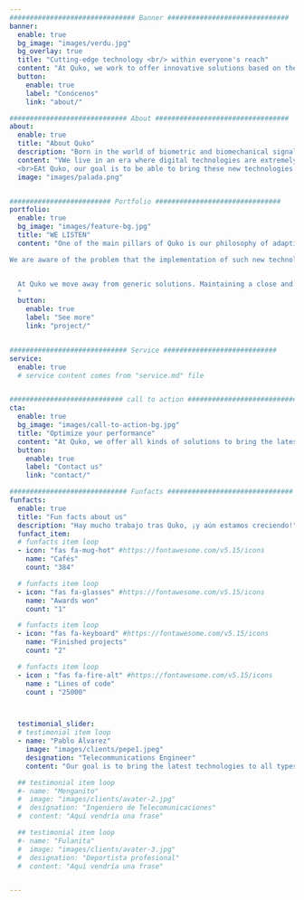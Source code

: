 ```yaml
---
############################### Banner ##############################
banner:
  enable: true
  bg_image: "images/verdu.jpg"
  bg_overlay: true
  title: "Cutting-edge technology <br/> within everyone's reach"
  content: "At Quko, we work to offer innovative solutions based on the latest technologies to our customers"
  button:
    enable: true
    label: "Conócenos"
    link: "about/"

############################# About #################################
about:
  enable: true
  title: "About Quko"
  description: "Born in the world of biometric and biomechanical signal processing, Quko was created with a clear goal: to make all the technological advances that surround us available to everyone"
  content: "VWe live in an era where digital technologies are extremely evolved: embedded systems networks, new signal processing techniques, data science or artificial intelligence are examples of this.  
  <br>EAt Quko, our goal is to be able to bring these new technologies to our users, so that they evolve to the challenge of the current digital revolution 2.0 and can use them to achieve maximum performance and benefits"
  image: "images/palada.png"


######################### Portfolio ###############################
portfolio:
  enable: true
  bg_image: "images/feature-bg.jpg"
  title: "WE LISTEN"
  content: "One of the main pillars of Quko is our philosophy of adapting the final solutions as much as possible to the needs of our customers.

We are aware of the problem that the implementation of such new technologies can pose to people from sectors far from digital technologies. In this sense, we aim to work closely with our users to achieve a complete and detailed characterization of each particular case, and thus offer a unique solution that fully adapts to their requirements.


  At Quko we move away from generic solutions. Maintaining a close and trusting relationship with our customers is key to achieve the best results.
  "
  button:
    enable: true
    label: "See more"
    link: "project/"


############################# Service ############################
service:
  enable: true
  # service content comes from "service.md" file


############################ call to action ###########################
cta:
  enable: true
  bg_image: "images/call-to-action-bg.jpg"
  title: "Optimize your performance"
  content: "At Quko, we offer all kinds of solutions to bring the latest technology to different fields<br><br>If you are interested in our services or have any questions about them, do not hesitate to contact us!"
  button:
    enable: true
    label: "Contact us"
    link: "contact/"

############################# Funfacts ###############################
funfacts:
  enable: true
  title: "Fun facts about us"
  description: "Hay mucho trabajo tras Quko, ¡y aún estamos creciendo!"
  funfact_item:
  # funfacts item loop
  - icon: "fas fa-mug-hot" #https://fontawesome.com/v5.15/icons
    name: "Cafés"
    count: "384"

  # funfacts item loop
  - icon: "fas fa-glasses" #https://fontawesome.com/v5.15/icons
    name: "Awards won"
    count: "1"

  # funfacts item loop
  - icon: "fas fa-keyboard" #https://fontawesome.com/v5.15/icons
    name: "Finished projects"
    count: "2"

  # funfacts item loop
  - icon : "fas fa-fire-alt" #https://fontawesome.com/v5.15/icons
    name : "Lines of code"
    count : "25000"



  testimonial_slider:
  # testimonial item loop
  - name: "Pablo Álvarez"
    image: "images/clients/pepe1.jpeg"
    designation: "Telecommunications Engineer"
    content: "Our goal is to bring the latest technologies to all types of sectors, maintaining a close relationship with the client based on trust and confidentiality."

  ## testimonial item loop
  #- name: "Menganito"
  #  image: "images/clients/avater-2.jpg"
  #  designation: "Ingeniero de Telecomunicaciones"
  #  content: "Aquí vendría una frase"

  ## testimonial item loop
  #- name: "Fulanita"
  #  image: "images/clients/avater-3.jpg"
  #  designation: "Deportista profesional"
  #  content: "Aquí vendría una frase"


---
```

